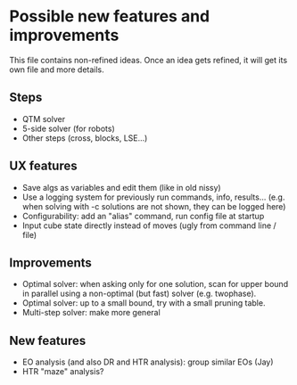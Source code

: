 # Possible new features and improvements

This file contains non-refined ideas. Once an idea gets refined, it will
get its own file and more details.

## Steps

* QTM solver
* 5-side solver (for robots)
* Other steps (cross, blocks, LSE...)

## UX features

* Save algs as variables and edit them (like in old nissy)
* Use a logging system for previously run commands, info, results...
  (e.g. when solving with -c solutions are not shown, they can be logged here)
* Configurability: add an "alias" command, run config file at startup
* Input cube state directly instead of moves (ugly from command line / file)

## Improvements

* Optimal solver: when asking only for one solution, scan for upper bound in
  parallel using a non-optimal (but fast) solver (e.g. twophase).
* Optimal solver: up to a small bound, try with a small pruning table.
* Multi-step solver: make more general

## New features

* EO analysis (and also DR and HTR analysis): group similar EOs (Jay)
* HTR "maze" analysis?
